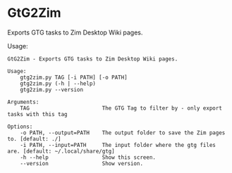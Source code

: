 GtG2Zim
=======

Exports GTG tasks to Zim Desktop Wiki pages.

Usage:

	GtG2Zim - Exports GTG tasks to Zim Desktop Wiki pages.

	Usage:
	    gtg2zim.py TAG [-i PATH] [-o PATH]
	    gtg2zim.py (-h | --help)
	    gtg2zim.py --version

	Arguments:
	    TAG                       The GTG Tag to filter by - only export tasks with this tag

	Options:
	    -o PATH, --output=PATH    The output folder to save the Zim pages to. [default: ./]
	    -i PATH, --input=PATH     The input folder where the gtg files are. [default: ~/.local/share/gtg]
	    -h --help                 Show this screen.
	    --version                 Show version.
